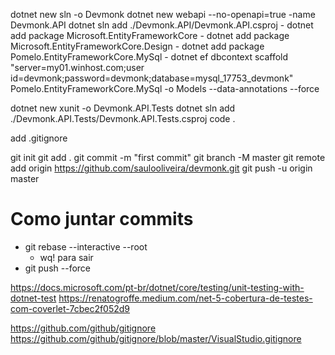 dotnet new sln -o Devmonk
dotnet new webapi --no-openapi=true -name Devmonk.API
dotnet sln add ./Devmonk.API/Devmonk.API.csproj
	- dotnet add package Microsoft.EntityFrameworkCore
	- dotnet add package Microsoft.EntityFrameworkCore.Design
	- dotnet add package Pomelo.EntityFrameworkCore.MySql
	- dotnet ef dbcontext scaffold "server=my01.winhost.com;user id=devmonk;password=devmonk;database=mysql_17753_devmonk" Pomelo.EntityFrameworkCore.MySql -o Models --data-annotations --force
	
dotnet new xunit -o Devmonk.API.Tests
dotnet sln add ./Devmonk.API.Tests/Devmonk.API.Tests.csproj
code .

add .gitignore 

git init
git add .
git commit -m "first commit"
git branch -M master
git remote add origin https://github.com/saulooliveira/devmonk.git
git push -u origin master


# Como juntar commits
- git rebase --interactive --root
	- wq! para sair
- git push --force


https://docs.microsoft.com/pt-br/dotnet/core/testing/unit-testing-with-dotnet-test
https://renatogroffe.medium.com/net-5-cobertura-de-testes-com-coverlet-7cbec2f052d9

https://github.com/github/gitignore
https://github.com/github/gitignore/blob/master/VisualStudio.gitignore